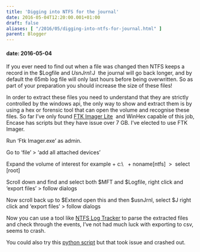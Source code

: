 ```yaml
---
title: 'Digging into NTFS for the journal'
date: 2016-05-04T12:20:00.001+01:00
draft: false
aliases: [ "/2016/05/digging-into-ntfs-for-journal.html" ]
parent: Blogger
---
```

#### date: 2016-05-04

If you ever need to find out when a file was changed then NTFS keeps a record in the $Logfile and $UsnJrnl:$J  the journal will go back longer, and by default the 65mb log file will only last hours before being overwritten. So as part of your preparation you should increase the size of these files!

In order to extract these files you need to understand that they are strictly controlled by the windows api, the only way to show and extract them is by using a hex or forensic tool that can open the volume and recognise these files. So far I’ve only found [FTK Imager Lite](https://ad-zip.s3.amazonaws.com/Imager_Lite_3.1.1.zip)  and WinHex capable of this job, Encase has scripts but they have issue over 7 GB. I’ve elected to use FTK Imager.

Run ‘Ftk Imager.exe’ as admin.

Go to ‘file’ > ‘add all attached devices’

Expand the volume of interest for example + c:\\   + noname\[ntfs\]  >  select \[root\]

Scroll down and find and select both $MFT and $Logfile, right click and ‘export files’ > follow dialogs

Now scroll back up to $Extend open this and then $usnJrnl, select $J right click and ‘export files’ > follow dialogs

Now you can use a tool like [NTFS Log Tracker](https://sites.google.com/site/forensicnote/ntfs-log-tracker) to parse the extracted files and check through the events, I’ve not had much luck with exporting to csv, seems to crash.

You could also try this [python script](https://code.google.com/archive/p/parser-usnjrnl/downloads) but that took issue and crashed out.